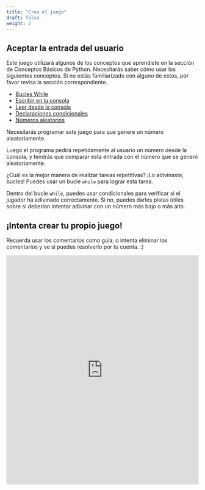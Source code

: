 ```yaml
---
title: "Crea el juego"
draft: false
weight: 2
---
```


## Aceptar la entrada del usuario

Este juego utilizará algunos de los conceptos que aprendiste en la sección de Conceptos Básicos de Python.
Necesitarás saber cómo usar los siguientes conceptos. Si no estás familiarizado con alguno de estos, por favor revisa la sección correspondiente.
- <a href="../../python-basics/loops" target="_blank">Bucles While</a>
- <a href="../../python-basics/python-console/writing-to-console" target="_blank">Escribir en la consola</a>
- <a href="../../python-basics/python-console/reading-from-console" target="_blank">Leer desde la consola</a>
- <a href="../../python-basics/conditional-statements" target="_blank">Declaraciones condicionales</a>
- <a href="/python-guess-number/random/" target="_blank">Números aleatorios</a>

Necesitarás programar este juego para que genere un número aleatoriamente.

Luego el programa pedirá repetidamente al usuario un número desde la consola, y tendrás que comparar esta entrada con el número que se generó aleatoriamente.

¿Cuál es la mejor manera de realizar tareas repetitivas? ¡Lo adivinaste, bucles!
Puedes usar un bucle `while` para lograr esta tarea.

Dentro del bucle `while`, puedes usar condicionales para verificar si el jugador ha adivinado correctamente. Si no, puedes darles pistas útiles sobre si deberían intentar adivinar con un número más bajo o más alto.

## ¡Intenta crear tu propio juego!

Recuerda usar los comentarios como guía; o intenta eliminar los comentarios y ve si puedes resolverlo por tu cuenta. :)

<iframe src="https://trinket.io/embed/python/d7e8fdfc65" width="100%" height="600" frameborder="0" marginwidth="0" marginheight="0" allowfullscreen></iframe>